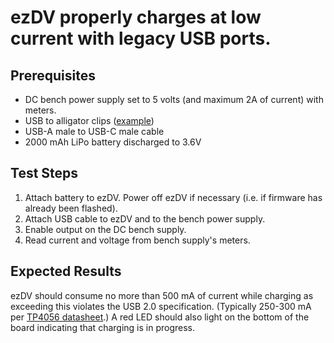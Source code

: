 # ezDV properly charges at low current with legacy USB ports.

## Prerequisites

* DC bench power supply set to 5 volts (and maximum 2A of current) with meters.
* USB to alligator clips ([example](https://www.amazon.com/HCFeng-Alligator-Adapter-Testing-Circuit/dp/B0BG5T6CPF/ref=sr_1_5?keywords=usb+to+alligator+clips&qid=1679882225&sr=8-5))
* USB-A male to USB-C male cable
* 2000 mAh LiPo battery discharged to 3.6V

## Test Steps

1. Attach battery to ezDV. Power off ezDV if necessary (i.e. if firmware has already been flashed).
2. Attach USB cable to ezDV and to the bench power supply.
3. Enable output on the DC bench supply.
4. Read current and voltage from bench supply's meters.

## Expected Results

ezDV should consume no more than 500 mA of current while charging as exceeding this violates the USB 2.0 specification. (Typically 250-300 mA per [TP4056 datasheet](https://dlnmh9ip6v2uc.cloudfront.net/datasheets/Prototyping/TP4056.pdf).) A red LED should also light on the bottom of the board indicating that charging is in progress.